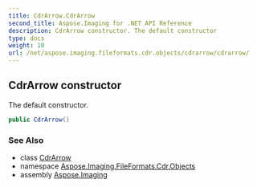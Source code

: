 ```yaml
---
title: CdrArrow.CdrArrow
second_title: Aspose.Imaging for .NET API Reference
description: CdrArrow constructor. The default constructor
type: docs
weight: 10
url: /net/aspose.imaging.fileformats.cdr.objects/cdrarrow/cdrarrow/
---
```

## CdrArrow constructor

The default constructor.

```csharp
public CdrArrow()
```

### See Also

* class [CdrArrow](../)
* namespace [Aspose.Imaging.FileFormats.Cdr.Objects](../../cdrarrow/)
* assembly [Aspose.Imaging](../../../)


